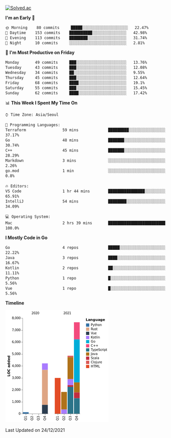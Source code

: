 [![Solved.ac](http://mazassumnida.wtf/api/v2/generate_badge?boj=kuckjwi)](https://solved.ac/kuckjwi)
<!--START_SECTION:waka-->
**I'm an Early 🐤** 

```text
🌞 Morning    80 commits     █████░░░░░░░░░░░░░░░░░░░░   22.47% 
🌆 Daytime    153 commits    ██████████░░░░░░░░░░░░░░░   42.98% 
🌃 Evening    113 commits    ████████░░░░░░░░░░░░░░░░░   31.74% 
🌙 Night      10 commits     ░░░░░░░░░░░░░░░░░░░░░░░░░   2.81%

```
📅 **I'm Most Productive on Friday** 

```text
Monday       49 commits     ███░░░░░░░░░░░░░░░░░░░░░░   13.76% 
Tuesday      43 commits     ███░░░░░░░░░░░░░░░░░░░░░░   12.08% 
Wednesday    34 commits     ██░░░░░░░░░░░░░░░░░░░░░░░   9.55% 
Thursday     45 commits     ███░░░░░░░░░░░░░░░░░░░░░░   12.64% 
Friday       68 commits     ████░░░░░░░░░░░░░░░░░░░░░   19.1% 
Saturday     55 commits     ███░░░░░░░░░░░░░░░░░░░░░░   15.45% 
Sunday       62 commits     ████░░░░░░░░░░░░░░░░░░░░░   17.42%

```


📊 **This Week I Spent My Time On** 

```text
⌚︎ Time Zone: Asia/Seoul

💬 Programming Languages: 
Terraform                59 mins             █████████░░░░░░░░░░░░░░░░   37.17% 
Go                       48 mins             ███████░░░░░░░░░░░░░░░░░░   30.74% 
C++                      45 mins             ███████░░░░░░░░░░░░░░░░░░   28.29% 
Markdown                 3 mins              ░░░░░░░░░░░░░░░░░░░░░░░░░   2.26% 
go.mod                   1 min               ░░░░░░░░░░░░░░░░░░░░░░░░░   0.8%

🔥 Editors: 
VS Code                  1 hr 44 mins        ████████████████░░░░░░░░░   65.91% 
IntelliJ                 54 mins             ████████░░░░░░░░░░░░░░░░░   34.09%

💻 Operating System: 
Mac                      2 hrs 39 mins       █████████████████████████   100.0%

```

**I Mostly Code in Go** 

```text
Go                       4 repos             █████░░░░░░░░░░░░░░░░░░░░   22.22% 
Java                     3 repos             ████░░░░░░░░░░░░░░░░░░░░░   16.67% 
Kotlin                   2 repos             ██░░░░░░░░░░░░░░░░░░░░░░░   11.11% 
Python                   1 repo              █░░░░░░░░░░░░░░░░░░░░░░░░   5.56% 
Vue                      1 repo              █░░░░░░░░░░░░░░░░░░░░░░░░   5.56%

```


**Timeline**

![Chart not found](https://raw.githubusercontent.com/kuckjwi0928/kuckjwi0928/master/charts/bar_graph.png) 


 Last Updated on 24/12/2021
<!--END_SECTION:waka-->
